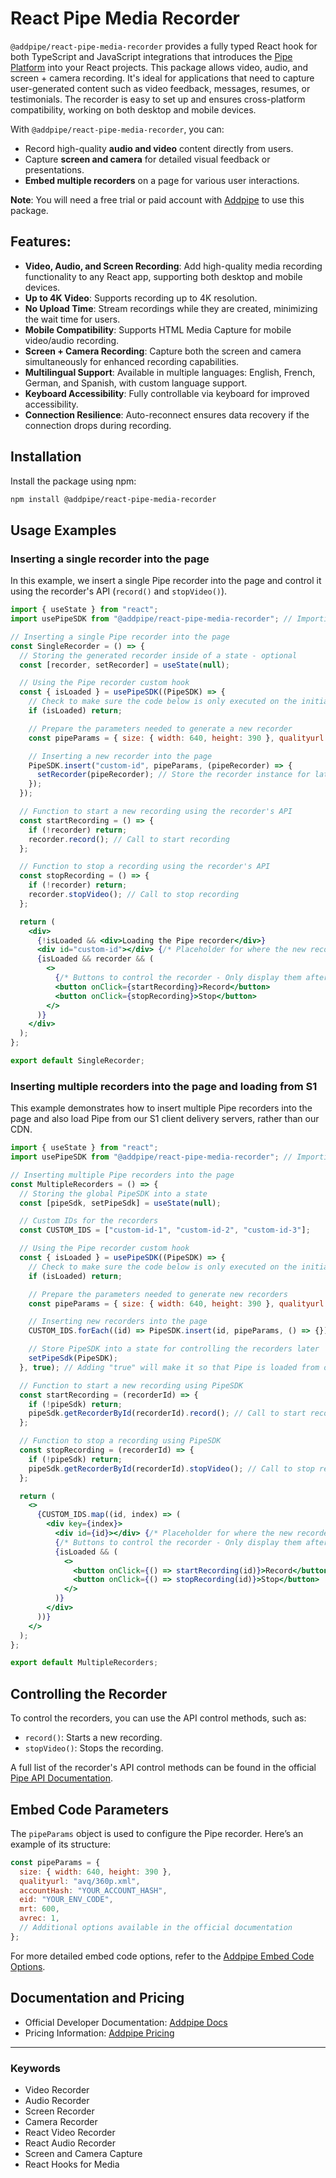 # React Pipe Media Recorder

`@addpipe/react-pipe-media-recorder` provides a fully typed React hook for both TypeScript and JavaScript integrations that introduces the [Pipe Platform](https://addpipe.com) into your React projects. This package allows video, audio, and screen + camera recording. It's ideal for applications that need to capture user-generated content such as video feedback, messages, resumes, or testimonials. The recorder is easy to set up and ensures cross-platform compatibility, working on both desktop and mobile devices.

With `@addpipe/react-pipe-media-recorder`, you can:
- Record high-quality **audio and video** content directly from users.
- Capture **screen and camera** for detailed visual feedback or presentations.
- **Embed multiple recorders** on a page for various user interactions.

**Note**: You will need a free trial or paid account with [Addpipe](https://addpipe.com) to use this package.

## Features:

- **Video, Audio, and Screen Recording**: Add high-quality media recording functionality to any React app, supporting both desktop and mobile devices.
- **Up to 4K Video**: Supports recording up to 4K resolution.
- **No Upload Time**: Stream recordings while they are created, minimizing the wait time for users.
- **Mobile Compatibility**: Supports HTML Media Capture for mobile video/audio recording.
- **Screen + Camera Recording**: Capture both the screen and camera simultaneously for enhanced recording capabilities.
- **Multilingual Support**: Available in multiple languages: English, French, German, and Spanish, with custom language support.
- **Keyboard Accessibility**: Fully controllable via keyboard for improved accessibility.
- **Connection Resilience**: Auto-reconnect ensures data recovery if the connection drops during recording.

## Installation

Install the package using npm:

```bash
npm install @addpipe/react-pipe-media-recorder
```

## Usage Examples

### Inserting a single recorder into the page

In this example, we insert a single Pipe recorder into the page and control it using the recorder's API (`record()` and `stopVideo()`). 

```jsx
import { useState } from "react";
import usePipeSDK from "@addpipe/react-pipe-media-recorder"; // Importing the Pipe recorder npm package

// Inserting a single Pipe recorder into the page
const SingleRecorder = () => {
  // Storing the generated recorder inside of a state - optional
  const [recorder, setRecorder] = useState(null);

  // Using the Pipe recorder custom hook
  const { isLoaded } = usePipeSDK((PipeSDK) => {
    // Check to make sure the code below is only executed on the initial load
    if (isLoaded) return;

    // Prepare the parameters needed to generate a new recorder
    const pipeParams = { size: { width: 640, height: 390 }, qualityurl: "avq/360p.xml", accountHash: "YOUR_ACCOUNT_HASH", eid: "YOUR_ENV_CODE", mrt: 600, avrec: 1 };

    // Inserting a new recorder into the page
    PipeSDK.insert("custom-id", pipeParams, (pipeRecorder) => {
      setRecorder(pipeRecorder); // Store the recorder instance for later use
    });
  });

  // Function to start a new recording using the recorder's API
  const startRecording = () => {
    if (!recorder) return;
    recorder.record(); // Call to start recording
  };

  // Function to stop a recording using the recorder's API
  const stopRecording = () => {
    if (!recorder) return;
    recorder.stopVideo(); // Call to stop recording
  };

  return (
    <div>
      {!isLoaded && <div>Loading the Pipe recorder</div>}
      <div id="custom-id"></div> {/* Placeholder for where the new recorder should be inserted */}
      {isLoaded && recorder && (
        <>
          {/* Buttons to control the recorder - Only display them after all prerequisites have loaded */}
          <button onClick={startRecording}>Record</button>
          <button onClick={stopRecording}>Stop</button>
        </>
      )}
    </div>
  );
};

export default SingleRecorder;
```

### Inserting multiple recorders into the page and loading from S1

This example demonstrates how to insert multiple Pipe recorders into the page and also load Pipe from our S1 client delivery servers, rather than our CDN.

```jsx
import { useState } from "react";
import usePipeSDK from "@addpipe/react-pipe-media-recorder"; // Importing the Pipe recorder npm package

// Inserting multiple Pipe recorders into the page
const MultipleRecorders = () => {
  // Storing the global PipeSDK into a state
  const [pipeSdk, setPipeSdk] = useState(null);

  // Custom IDs for the recorders
  const CUSTOM_IDS = ["custom-id-1", "custom-id-2", "custom-id-3"];

  // Using the Pipe recorder custom hook
  const { isLoaded } = usePipeSDK((PipeSDK) => {
    // Check to make sure the code below is only executed on the initial load
    if (isLoaded) return;

    // Prepare the parameters needed to generate new recorders
    const pipeParams = { size: { width: 640, height: 390 }, qualityurl: "avq/360p.xml", accountHash: "YOUR_ACCOUNT_HASH", eid: "YOUR_ENV_CODE", mrt: 600, avrec: 1 };

    // Inserting new recorders into the page
    CUSTOM_IDS.forEach((id) => PipeSDK.insert(id, pipeParams, () => {}));

    // Store PipeSDK into a state for controlling the recorders later
    setPipeSdk(PipeSDK);
  }, true); // Adding "true" will make it so that Pipe is loaded from our S1 client delivery servers

  // Function to start a new recording using PipeSDK
  const startRecording = (recorderId) => {
    if (!pipeSdk) return;
    pipeSdk.getRecorderById(recorderId).record(); // Call to start recording for a specific recorder
  };

  // Function to stop a recording using PipeSDK
  const stopRecording = (recorderId) => {
    if (!pipeSdk) return;
    pipeSdk.getRecorderById(recorderId).stopVideo(); // Call to stop recording for a specific recorder
  };

  return (
    <>
      {CUSTOM_IDS.map((id, index) => (
        <div key={index}>
          <div id={id}></div> {/* Placeholder for where the new recorder should be inserted */}
          {/* Buttons to control the recorder - Only display them after all prerequisites have loaded */}
          {isLoaded && (
            <>
              <button onClick={() => startRecording(id)}>Record</button>
              <button onClick={() => stopRecording(id)}>Stop</button>
            </>
          )}
        </div>
      ))}
    </>
  );
};

export default MultipleRecorders;
```

## Controlling the Recorder

To control the recorders, you can use the API control methods, such as:

- `record()`: Starts a new recording.
- `stopVideo()`: Stops the recording.

A full list of the recorder's API control methods can be found in the official [Pipe API Documentation](https://addpipe.com/docs/javascript/js-api-v2/#methods-list).

## Embed Code Parameters

The `pipeParams` object is used to configure the Pipe recorder. Here’s an example of its structure:

```js
const pipeParams = {
  size: { width: 640, height: 390 },
  qualityurl: "avq/360p.xml",
  accountHash: "YOUR_ACCOUNT_HASH",
  eid: "YOUR_ENV_CODE",
  mrt: 600,
  avrec: 1,
  // Additional options available in the official documentation
};
```

For more detailed embed code options, refer to the [Addpipe Embed Code Options](https://addpipe.com/docs/desktop-recording-client/embed-code-options-desktop/#20-javascript).

## Documentation and Pricing

- Official Developer Documentation: [Addpipe Docs](https://addpipe.com/docs)
- Pricing Information: [Addpipe Pricing](https://addpipe.com/pricing)

---

### Keywords
- Video Recorder
- Audio Recorder
- Screen Recorder
- Camera Recorder
- React Video Recorder
- React Audio Recorder
- Screen and Camera Capture
- React Hooks for Media


